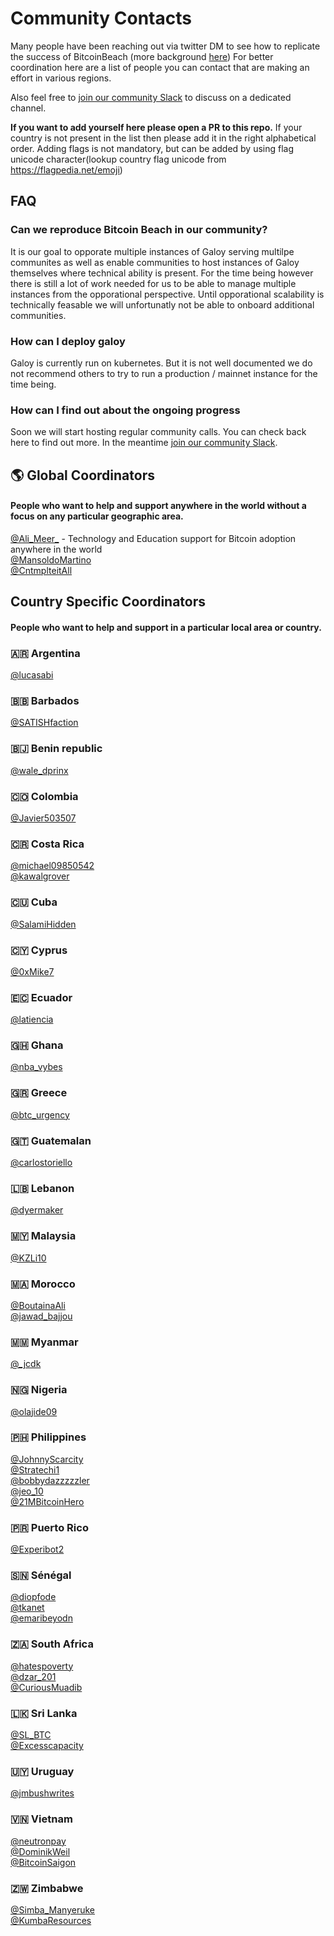 # Community Contacts

Many people have been reaching out via twitter DM to see how to replicate the success of BitcoinBeach (more background [here](https://twitter.com/nicolasburtey/status/1404018685895970822))
For better coordination here are a list of people you can contact that are making an effort in various regions.

Also feel free to [join our community Slack](https://join.slack.com/t/galoymoney-workspace/shared_invite/zt-rvnhsdb5-72AZCD_jzw6_Q05aCs0SgA) to discuss on a dedicated channel.

**If you want to add yourself here please open a PR to this repo.** If your country is not present in the list then please add it in the right alphabetical order. Adding flags is not mandatory, but can be added by using flag unicode character(lookup country flag unicode from https://flagpedia.net/emoji)

## FAQ

### Can we reproduce Bitcoin Beach in our community?

It is our goal to opporate multiple instances of Galoy serving multilpe communites as well as enable communities to host instances of Galoy themselves where technical ability is present.
For the time being however there is still a lot of work needed for us to be able to manage multiple instances from the opporational perspective.
Until opporational scalability is technically feasable we will unfortunatly not be able to onboard additional communities.

### How can I deploy galoy

Galoy is currently run on kubernetes.
But it is not well documented we do not recommend others to try to run a production / mainnet instance for the time being.

### How can I find out about the ongoing progress

Soon we will start hosting regular community calls.
You can check back here to find out more.
In the meantime [join our community Slack](https://join.slack.com/t/galoymoney-workspace/shared_invite/zt-rvnhsdb5-72AZCD_jzw6_Q05aCs0SgA).


## 🌎 Global Coordinators

#### People who want to help and support anywhere in the world without a focus on any particular geographic area.

[@Ali_Meer_](https://twitter.com/Ali_Meer_) - Technology and Education support for Bitcoin adoption anywhere in the world
<br>[@MansoldoMartino](https://twitter.com/MansoldoMartino)
<br>[@CntmplteitAll](https://twitter.com/CntmplteitAll)

## Country Specific Coordinators

#### People who want to help and support in a particular local area or country.

### 🇦🇷 Argentina

[@lucasabi](https://twitter.com/lucasabi)

### 🇧🇧 Barbados

[@SATISHfaction](https://twitter.com/SATISHfaction)

### 🇧🇯 Benin republic

[@wale_dprinx](https://twitter.com/wale_dprinx)

### 🇨🇴 Colombia

[@Javier503507](https://twitter.com/Javier503507)

### 🇨🇷 Costa Rica

[@michael09850542](https://twitter.com/michael09850542)
<br>[@kawalgrover](https://twitter.com/kawalgrover)

### 🇨🇺 Cuba

[@SalamiHidden](https://twitter.com/SalamiHidden)

### 🇨🇾 Cyprus

[@0xMike7](https://twitter.com/0xMike7)

### 🇪🇨 Ecuador

[@latiencia](https://twitter.com/latiencia)

### 🇬🇭 Ghana

[@nba_vybes](https://twitter.com/nba_vybes)

### 🇬🇷 Greece

[@btc_urgency](https://twitter.com/btc_urgency)

### 🇬🇹 Guatemalan

[@carlostoriello](https://twitter.com/carlostoriello)

### 🇱🇧 Lebanon

[@dyermaker](https://twitter.com/dyermaker)

### 🇲🇾 Malaysia

[@KZLi10](https://twitter.com/KZLi10)

### 🇲🇦 Morocco

[@BoutainaAli](https://twitter.com/BoutainaAli)
<br>
[@jawad_bajjou](https://twitter.com/jawad_bajjou)

### 🇲🇲 Myanmar

[@_jcdk](https://twitter.com/_jcdk)

### 🇳🇬 Nigeria
[@olajide09](https://twitter.com/olajide09)

### 🇵🇭 Philippines

[@JohnnyScarcity](https://twitter.com/JohnnyScarcity)
<br>
[@Stratechi1](https://twitter.com/Stratechi1)
<br>[@bobbydazzzzzler](https://twitter.com/bobbydazzzzzler)
<br>
[@jeo_10](https://twitter.com/jeo_10)
<br>
[@21MBitcoinHero](https://twitter.com/21MBitcoinHero)

### 🇵🇷 Puerto Rico

[@Experibot2](https://twitter.com/Experibot2)

### 🇸🇳 Sénégal
[@diopfode](https://twitter.com/diopfode)
<br>
[@tkanet](https://twitter.com/tkanet)
<br>
[@emaribeyodn](https://twitter.com/emaribeyodn)

### 🇿🇦 South Africa

[@hatespoverty](https://twitter.com/hatespoverty)
<br>
[@dzar_201](https://twitter.com/dzar_201)
<br>
[@CuriousMuadib](https://twitter.com/CuriousMuadib)

### 🇱🇰 Sri Lanka

[@SL_BTC](https://twitter.com/SL_BTC)
<br>
[@Excesscapacity](https://twitter.com/Excesscapacity)

### 🇺🇾 Uruguay

[@jmbushwrites](https://twitter.com/jmbushwrites)

### 🇻🇳 Vietnam
[@neutronpay](https://twitter.com/neutronpay)
<br>
[@DominikWeil](https://twitter.com/DominikWeil)
<br>
[@BitcoinSaigon](https://twitter.com/BitcoinSaigon)

### 🇿🇼 Zimbabwe

[@Simba_Manyeruke](https://twitter.com/Simba_Manyeruke)
<br>
[@KumbaResources](https://twitter.com/KumbaResources)

